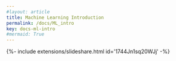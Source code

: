 ```yaml
---
#layout: article
title: Machine Learning Introduction
permalink: /docs/ML_intro
key: docs-ml-intro
#mermaid: True
---
```



<div>{%- include extensions/slideshare.html id='1744Jn1sq20WJj' -%}</div>
